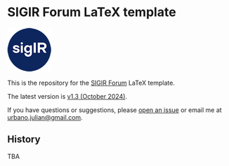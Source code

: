 # SIGIR Forum LaTeX template

![SIGIR](sigir.png)

This is the repository for the [SIGIR Forum](https://sigir.org/forum/) LaTeX template.

The latest version is [v1.3 (October 2024)](https://github.com/julian-urbano/sigir-forum/releases/latest).

If you have questions or suggestions, please [open an issue](https://github.com/julian-urbano/sigir-forum/issues) or email me at <urbano.julian@gmail.com>.

## History

TBA